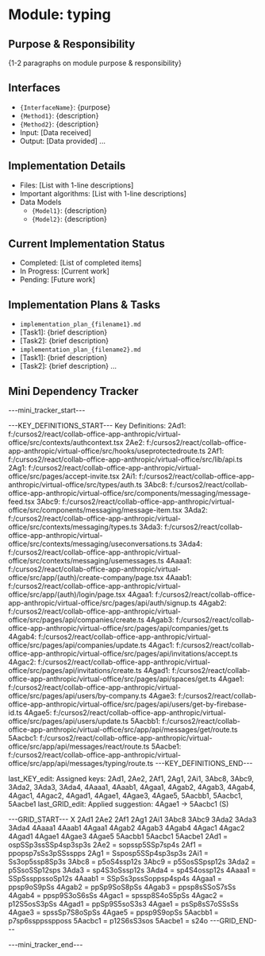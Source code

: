 # Module: typing

## Purpose & Responsibility
{1-2 paragraphs on module purpose & responsibility}

## Interfaces
* `{InterfaceName}`: {purpose}
* `{Method1}`: {description}
* `{Method2}`: {description}
* Input: [Data received]
* Output: [Data provided]
...

## Implementation Details
* Files: [List with 1-line descriptions]
* Important algorithms: [List with 1-line descriptions]
* Data Models
    * `{Model1}`: {description}
    * `{Model2}`: {description}

## Current Implementation Status
* Completed: [List of completed items]
* In Progress: [Current work]
* Pending: [Future work]

## Implementation Plans & Tasks
* `implementation_plan_{filename1}.md`
* [Task1]: {brief description}
* [Task2]: {brief description}
* `implementation_plan_{filename2}.md`
* [Task1]: {brief description}
* [Task2]: {brief description} 
...

## Mini Dependency Tracker
---mini_tracker_start---

---KEY_DEFINITIONS_START---
Key Definitions:
2Ad1: f:/cursos2/react/collab-office-app-anthropic/virtual-office/src/contexts/authcontext.tsx
2Ae2: f:/cursos2/react/collab-office-app-anthropic/virtual-office/src/hooks/useprotectedroute.ts
2Af1: f:/cursos2/react/collab-office-app-anthropic/virtual-office/src/lib/api.ts
2Ag1: f:/cursos2/react/collab-office-app-anthropic/virtual-office/src/pages/accept-invite.tsx
2Ai1: f:/cursos2/react/collab-office-app-anthropic/virtual-office/src/types/auth.ts
3Abc8: f:/cursos2/react/collab-office-app-anthropic/virtual-office/src/components/messaging/message-feed.tsx
3Abc9: f:/cursos2/react/collab-office-app-anthropic/virtual-office/src/components/messaging/message-item.tsx
3Ada2: f:/cursos2/react/collab-office-app-anthropic/virtual-office/src/contexts/messaging/types.ts
3Ada3: f:/cursos2/react/collab-office-app-anthropic/virtual-office/src/contexts/messaging/useconversations.ts
3Ada4: f:/cursos2/react/collab-office-app-anthropic/virtual-office/src/contexts/messaging/usemessages.ts
4Aaaa1: f:/cursos2/react/collab-office-app-anthropic/virtual-office/src/app/(auth)/create-company/page.tsx
4Aaab1: f:/cursos2/react/collab-office-app-anthropic/virtual-office/src/app/(auth)/login/page.tsx
4Agaa1: f:/cursos2/react/collab-office-app-anthropic/virtual-office/src/pages/api/auth/signup.ts
4Agab2: f:/cursos2/react/collab-office-app-anthropic/virtual-office/src/pages/api/companies/create.ts
4Agab3: f:/cursos2/react/collab-office-app-anthropic/virtual-office/src/pages/api/companies/get.ts
4Agab4: f:/cursos2/react/collab-office-app-anthropic/virtual-office/src/pages/api/companies/update.ts
4Agac1: f:/cursos2/react/collab-office-app-anthropic/virtual-office/src/pages/api/invitations/accept.ts
4Agac2: f:/cursos2/react/collab-office-app-anthropic/virtual-office/src/pages/api/invitations/create.ts
4Agad1: f:/cursos2/react/collab-office-app-anthropic/virtual-office/src/pages/api/spaces/get.ts
4Agae1: f:/cursos2/react/collab-office-app-anthropic/virtual-office/src/pages/api/users/by-company.ts
4Agae3: f:/cursos2/react/collab-office-app-anthropic/virtual-office/src/pages/api/users/get-by-firebase-id.ts
4Agae5: f:/cursos2/react/collab-office-app-anthropic/virtual-office/src/pages/api/users/update.ts
5Aacbb1: f:/cursos2/react/collab-office-app-anthropic/virtual-office/src/app/api/messages/get/route.ts
5Aacbc1: f:/cursos2/react/collab-office-app-anthropic/virtual-office/src/app/api/messages/react/route.ts
5Aacbe1: f:/cursos2/react/collab-office-app-anthropic/virtual-office/src/app/api/messages/typing/route.ts
---KEY_DEFINITIONS_END---

last_KEY_edit: Assigned keys: 2Ad1, 2Ae2, 2Af1, 2Ag1, 2Ai1, 3Abc8, 3Abc9, 3Ada2, 3Ada3, 3Ada4, 4Aaaa1, 4Aaab1, 4Agaa1, 4Agab2, 4Agab3, 4Agab4, 4Agac1, 4Agac2, 4Agad1, 4Agae1, 4Agae3, 4Agae5, 5Aacbb1, 5Aacbc1, 5Aacbe1
last_GRID_edit: Applied suggestion: 4Agae1 -> 5Aacbc1 (S)

---GRID_START---
X 2Ad1 2Ae2 2Af1 2Ag1 2Ai1 3Abc8 3Abc9 3Ada2 3Ada3 3Ada4 4Aaaa1 4Aaab1 4Agaa1 4Agab2 4Agab3 4Agab4 4Agac1 4Agac2 4Agad1 4Agae1 4Agae3 4Agae5 5Aacbb1 5Aacbc1 5Aacbe1
2Ad1 = ospSSp3ssSSp4sp3sp3s
2Ae2 = sopssp5SSp7sp4s
2Af1 = ppopsp7sSs3pSSsspps
2Ag1 = Ssposp5SSp4sp3sp3s
2Ai1 = Ss3op5ssp8Sp3s
3Abc8 = p5oS4ssp12s
3Abc9 = p5SosSSpsp12s
3Ada2 = p5SsoSSp12sps
3Ada3 = sp4S3oSssp12s
3Ada4 = sp4S4ossp12s
4Aaaa1 = SSpSssppssoSp12s
4Aaab1 = SSpSs3pssSoppsp4sp4s
4Agaa1 = ppsp9oS9pSs
4Agab2 = ppSp9SoS8pSs
4Agab3 = ppsp8sSSoS7sSs
4Agab4 = ppsp9S3oS6sSs
4Agac1 = spssp8S4oS5pSs
4Agac2 = p12S5osS3pSs
4Agad1 = ppSp9S5soS3s3
4Agae1 = psSp8sS7oSSsSs
4Agae3 = spssSp7S8oSpSs
4Agae5 = ppsp9S9opSs
5Aacbb1 = p7sp6ssppsspposs
5Aacbc1 = p12S6sS3sos
5Aacbe1 = s24o
---GRID_END---

---mini_tracker_end---
